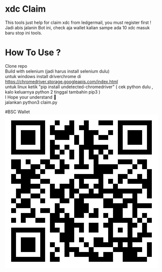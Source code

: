 # xdc Claim

 This tools just help for claim xdc from ledgermail, you must register first !</br>
 Jadi abis jalanin Bot ini, check aja wallet kalian sampe ada 10 xdc masuk baru stop ini tools.
 
# How To Use ?
 Clone repo</br>
 Build with selenium (jadi harus install selenium dulu)</br>
 untuk windows install driverchrome di https://chromedriver.storage.googleapis.com/index.html</br>
 untuk linux ketik "pip install undetected-chromedriver" ( cek python dulu , kalo keluarnya python 2 tinggal tambahin pip3 )</br>
 I Hope your understand 🙉</br>
 jalankan python3 claim.py
 
#BSC Wallet</br>
<img src="photo6159025262319218372.jpg"/>
